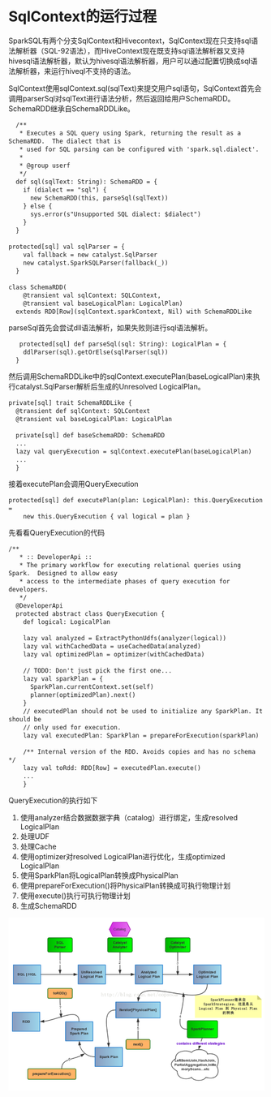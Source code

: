 # SqlContext的运行过程
SparkSQL有两个分支SqlContext和Hivecontext，SqlContext现在只支持sql语法解析器（SQL-92语法），而HiveContext现在既支持sql语法解析器又支持hivesql语法解析器，默认为hivesql语法解析器，用户可以通过配置切换成sql语法解析器，来运行hiveql不支持的语法。

SqlContext使用sqlContext.sql(sqlText)来提交用户sql语句，SqlContext首先会调用parserSql对sqlText进行语法分析，然后返回给用户SchemaRDD。SchemaRDD继承自SchemaRDDLike。

```
  /**
   * Executes a SQL query using Spark, returning the result as a SchemaRDD.  The dialect that is
   * used for SQL parsing can be configured with 'spark.sql.dialect'.
   *
   * @group userf
   */
  def sql(sqlText: String): SchemaRDD = {
    if (dialect == "sql") {
      new SchemaRDD(this, parseSql(sqlText))
    } else {
      sys.error(s"Unsupported SQL dialect: $dialect")
    }
  }

protected[sql] val sqlParser = {
    val fallback = new catalyst.SqlParser
    new catalyst.SparkSQLParser(fallback(_))
  }

class SchemaRDD(
    @transient val sqlContext: SQLContext,
    @transient val baseLogicalPlan: LogicalPlan)
  extends RDD[Row](sqlContext.sparkContext, Nil) with SchemaRDDLike
```

parseSql首先会尝试dll语法解析，如果失败则进行sql语法解析。
```
   protected[sql] def parseSql(sql: String): LogicalPlan = {
    ddlParser(sql).getOrElse(sqlParser(sql))
  }
```

然后调用SchemaRDDLike中的sqlContext.executePlan(baseLogicalPlan)来执行catalyst.SqlParser解析后生成的Unresolved LogicalPlan。
```
private[sql] trait SchemaRDDLike {
  @transient def sqlContext: SQLContext
  @transient val baseLogicalPlan: LogicalPlan

  private[sql] def baseSchemaRDD: SchemaRDD
  ...
  lazy val queryExecution = sqlContext.executePlan(baseLogicalPlan)
  ...
  }
```


接着executePlan会调用QueryExecution
```
protected[sql] def executePlan(plan: LogicalPlan): this.QueryExecution =
    new this.QueryExecution { val logical = plan }
```

先看看QueryExecution的代码
```
/**
   * :: DeveloperApi ::
   * The primary workflow for executing relational queries using Spark.  Designed to allow easy
   * access to the intermediate phases of query execution for developers.
   */
  @DeveloperApi
  protected abstract class QueryExecution {
    def logical: LogicalPlan

    lazy val analyzed = ExtractPythonUdfs(analyzer(logical))
    lazy val withCachedData = useCachedData(analyzed)
    lazy val optimizedPlan = optimizer(withCachedData)

    // TODO: Don't just pick the first one...
    lazy val sparkPlan = {
      SparkPlan.currentContext.set(self)
      planner(optimizedPlan).next()
    }
    // executedPlan should not be used to initialize any SparkPlan. It should be
    // only used for execution.
    lazy val executedPlan: SparkPlan = prepareForExecution(sparkPlan)

    /** Internal version of the RDD. Avoids copies and has no schema */
    lazy val toRdd: RDD[Row] = executedPlan.execute()
    ...
    }
```

QueryExecution的执行如下
1. 使用analyzer结合数据数据字典（catalog）进行绑定，生成resolved LogicalPlan
2. 处理UDF
3. 处理Cache
4. 使用optimizer对resolved LogicalPlan进行优化，生成optimized LogicalPlan
5. 使用SparkPlan将LogicalPlan转换成PhysicalPlan
6. 使用prepareForExecution()将PhysicalPlan转换成可执行物理计划
7. 使用execute()执行可执行物理计划
8. 生成SchemaRDD

![](/images/SqlContext-Execution.png)







